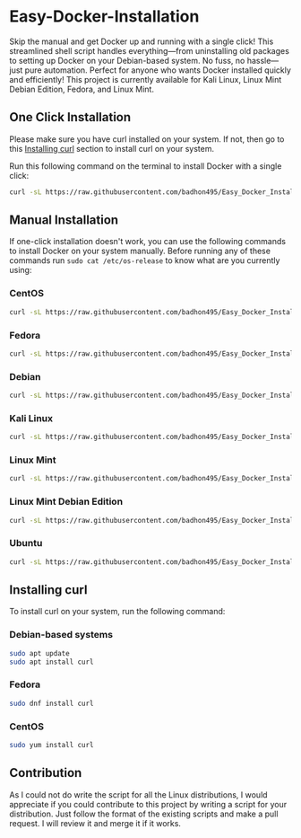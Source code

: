 # Easy-Docker-Installation

Skip the manual and get Docker up and running with a single click! This streamlined shell script handles everything—from uninstalling old packages to setting up Docker on your Debian-based system. No fuss, no hassle—just pure automation. Perfect for anyone who wants Docker installed quickly and efficiently!
This project is currently available for Kali Linux, Linux Mint Debian Edition, Fedora, and Linux Mint.

## One Click Installation

Please make sure you have curl installed on your system. If not, then go to this [Installing curl](https://github.com/badhon495/Easy_Docker_Installation/tree/main?tab=readme-ov-file#manual-installation) section to install curl on your system.

Run this following command on the terminal to install Docker with a single click:

```bash
curl -sL https://raw.githubusercontent.com/badhon495/Easy_Docker_Installation/main/Automatic.sh | bash
```

## Manual Installation

If one-click installation doesn't work, you can use the following commands to install Docker on your system manually. Before running any of these commands run `sudo cat /etc/os-release` to know what are you currently using:

### CentOS

```bash
curl -sL https://raw.githubusercontent.com/badhon495/Easy_Docker_Installation/main/Scripts/CentOS.sh | bash
```

### Fedora

```bash
curl -sL https://raw.githubusercontent.com/badhon495/Easy_Docker_Installation/main/Scripts/Fedora.sh | bash
```

### Debian

```bash
curl -sL https://raw.githubusercontent.com/badhon495/Easy_Docker_Installation/main/Scripts/Debian.sh | bash
```

### Kali Linux

```bash
curl -sL https://raw.githubusercontent.com/badhon495/Easy_Docker_Installation/main/Scripts/Kali.sh | bash
```

### Linux Mint

```bash
curl -sL https://raw.githubusercontent.com/badhon495/Easy_Docker_Installation/main/Scripts/Mint.sh | bash
```

### Linux Mint Debian Edition

```bash
curl -sL https://raw.githubusercontent.com/badhon495/Easy_Docker_Installation/main/Scripts/LMDE.sh | bash
```

### Ubuntu

```bash
curl -sL https://raw.githubusercontent.com/badhon495/Easy_Docker_Installation/main/Scripts/Ubuntu.sh | bash
```

## Installing curl
To install curl on your system, run the following command:

### Debian-based systems

```bash 
sudo apt update
sudo apt install curl
```

### Fedora

```bash
sudo dnf install curl
```

### CentOS

```bash
sudo yum install curl
```


## Contribution

As I could not do write the script for all the Linux distributions, I would appreciate if you could contribute to this project by writing a script for your distribution. Just follow the format of the existing scripts and make a pull request. I will review it and merge it if it works.
